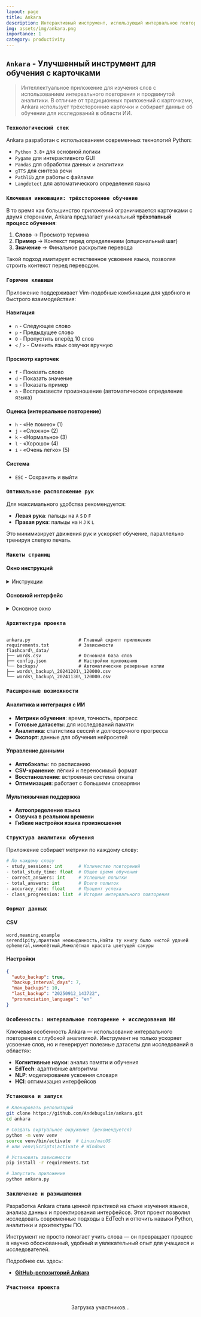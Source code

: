 ```yaml
---
layout: page
title: Ankara
description: Интерактивный инструмент, использующий интервальное повторение и рандомизацию для эффективного изучения словарного запаса.
img: assets/img/ankara.png
importance: 1
category: productivity 
---
```


## `Ankara` - Улучшенный инструмент для обучения с карточками

> Интеллектуальное приложение для изучения слов с использованием интервального повторения и продвинутой аналитики. В отличие от традиционных приложений с карточками, Ankara использует трёхсторонние карточки и собирает данные об обучении для исследований в области ИИ.

### `Технологический стек`

Ankara разработан с использованием современных технологий Python:
- `Python 3.8+` для основной логики
- `Pygame` для интерактивного GUI
- `Pandas` для обработки данных и аналитики
- `gTTS` для синтеза речи
- `Pathlib` для работы с файлами
- `Langdetect` для автоматического определения языка

### `Ключевая инновация: трёхстороннее обучение`

В то время как большинство приложений ограничивается карточками с двумя сторонами, Ankara предлагает уникальный **трёхэтапный процесс обучения**:

1. **Слово** → Просмотр термина  
2. **Пример** → Контекст перед определением (опциональный шаг)  
3. **Значение** → Финальное раскрытие перевода  

Такой подход имитирует естественное усвоение языка, позволяя строить контекст перед переводом.

### `Горячие клавиши`

Приложение поддерживает Vim-подобные комбинации для удобного и быстрого взаимодействия:

#### Навигация
- `n` - Следующее слово  
- `p` - Предыдущее слово  
- `0` - Пропустить вперёд 10 слов  
- `<` / `>` - Сменить язык озвучки вручную  

#### Просмотр карточек
- `f` - Показать слово  
- `d` - Показать значение  
- `s` - Показать пример  
- `a` - Воспроизвести произношение (автоматическое определение языка)  

#### Оценка (интервальное повторение)
- `h` - «Не помню» (1)  
- `j` - «Сложно» (2)  
- `k` - «Нормально» (3)  
- `l` - «Хорошо» (4)  
- `i` - «Очень легко» (5)  

#### Система
- `ESC` - Сохранить и выйти  

### `Оптимальное расположение рук`

Для максимального удобства рекомендуется:
- **Левая рука**: пальцы на `A` `S` `D` `F`  
- **Правая рука**: пальцы на `H` `J` `K` `L`  

Это минимизирует движения рук и ускоряет обучение, параллельно тренируя слепую печать.

### `Макеты страниц`

#### Окно инструкций

<details>
    <summary>Инструкции</summary>
    <div class="row justify-content-center">
        <div class="col-md-8">
            {% include figure.liquid path="assets/img/instructions.jpg" title="Инструкции" class="img-fluid rounded z-depth-1" %}
        </div>
    </div>
</details>

#### Основной интерфейс

<details>
    <summary>Основное окно</summary>
    <div class="row justify-content-center">
        <div class="col-sm-10">
            {% include figure.liquid path="assets/img/main_interface.jpg" title="Основной интерфейс" class="img-fluid rounded z-depth-1" %}
        </div>
    </div>
</details>

### `Архитектура проекта`

```

ankara.py                  # Главный скрипт приложения
requirements.txt           # Зависимости
flashcard\_data/
├── words.csv              # Основная база слов
├── config.json            # Настройки приложения
└── backups/               # Автоматические резервные копии
├── words\_backup\_20241201\_120000.csv
└── words\_backup\_20241130\_120000.csv

````

### `Расширенные возможности`

#### Аналитика и интеграция с ИИ
- **Метрики обучения**: время, точность, прогресс  
- **Готовые датасеты**: для исследований памяти  
- **Аналитика**: статистика сессий и долгосрочного прогресса  
- **Экспорт**: данные для обучения нейросетей  

#### Управление данными
- **Автобэкапы**: по расписанию  
- **CSV-хранение**: лёгкий и переносимый формат  
- **Восстановление**: встроенная система отката  
- **Оптимизация**: работает с большими словарями  

#### Мультиязычная поддержка
- **Автоопределение языка**  
- **Озвучка в реальном времени**  
- **Гибкие настройки языка произношения**  

### `Структура аналитики обучения`

Приложение собирает метрики по каждому слову:

```python
# По каждому слову
- study_sessions: int      # Количество повторений
- total_study_time: float  # Общее время обучения
- correct_answers: int     # Успешные попытки
- total_answers: int       # Всего попыток
- accuracy_rate: float     # Процент успеха
- class_progression: list  # История интервального повторения
````

### `Формат данных`

#### CSV

```csv
word,meaning,example
serendipity,приятная неожиданность,Найти ту книгу было чистой удачей
ephemeral,мимолётный,Мимолётная красота цветущей сакуры
```

#### Настройки

```json
{
  "auto_backup": true,
  "backup_interval_days": 7,
  "max_backups": 10,
  "last_backup": "20250912_143722",
  "pronunciation_language": "en"
}
```

### `Особенность: интервальное повторение + исследования ИИ`

Ключевая особенность Ankara — использование интервального повторения с глубокой аналитикой. Инструмент не только ускоряет усвоение слов, но и генерирует полезные датасеты для исследований в областях:

* **Когнитивные науки**: анализ памяти и обучения
* **EdTech**: адаптивные алгоритмы
* **NLP**: моделирование усвоения словаря
* **HCI**: оптимизация интерфейсов

### `Установка и запуск`

```bash
# Клонировать репозиторий
git clone https://github.com/Andebugulin/ankara.git
cd ankara

# Создать виртуальное окружение (рекомендуется)
python -m venv venv
source venv/bin/activate  # Linux/macOS
# или venv\Scripts\activate # Windows

# Установить зависимости
pip install -r requirements.txt

# Запустить приложение
python ankara.py
```

### `Заключение и размышления`

Разработка Ankara стала ценной практикой на стыке изучения языков, анализа данных и проектирования интерфейсов. Этот проект позволил исследовать современные подходы в EdTech и отточить навыки Python, аналитики и архитектуры ПО.

Инструмент не просто помогает учить слова — он превращает процесс в научно обоснованный, удобный и увлекательный опыт для учащихся и исследователей.

Подробнее см. здесь:

* **[GitHub-репозиторий Ankara](https://github.com/Andebugulin/ankara)**

### `Участники проекта`

<div id="contributors-list" style="display: flex; flex-wrap: wrap; justify-content: space-around; padding: 20px;">Загрузка участников...</div>

<script>
  async function fetchContributors() {
    const url = 'https://api.github.com/repos/Andebugulin/ankara/contributors';
    const response = await fetch(url);
    const contributors = await response.json();

    const contributorsHtml = contributors.map(contributor =>
      `<div class="contributor" style="margin: 10px; text-align: center;">
        <img src="${contributor.avatar_url}" alt="${contributor.login}" style="width: 100px; height: 100px; border-radius: 50%; display: block; margin: auto;">
        <p><a href="${contributor.html_url}" target="_blank">${contributor.login}</a></p>
      </div>`
    ).join('');

    document.getElementById('contributors-list').innerHTML = contributorsHtml;
  }

  fetchContributors();
</script>

